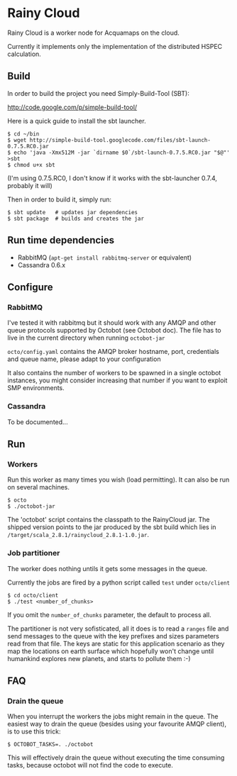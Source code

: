 Rainy Cloud
===========

Rainy Cloud is a worker node for Acquamaps on the cloud.

Currently it implements only the implementation of the distributed HSPEC calculation.

Build
-----

In order to build the project you need Simply-Build-Tool (SBT):

http://code.google.com/p/simple-build-tool/

Here is a quick guide to install the sbt launcher.

    $ cd ~/bin
    $ wget http://simple-build-tool.googlecode.com/files/sbt-launch-0.7.5.RC0.jar
    $ echo 'java -Xmx512M -jar `dirname $0`/sbt-launch-0.7.5.RC0.jar "$@"' >sbt
    $ chmod u+x sbt
    
(I'm using 0.7.5.RC0, I don't know if it works with the sbt-launcher 0.7.4, probably it will)

Then in order to build it, simply run:

    $ sbt update   # updates jar dependencies 
    $ sbt package  # builds and creates the jar

Run time dependencies
---------------------

* RabbitMQ (`apt-get install rabbitmq-server` or equivalent)
* Cassandra 0.6.x

Configure
---------

### RabbitMQ ###

I've tested it with rabbitmq but it should work with any AMQP and other queue protocols supported by Octobot (see Octobot doc).
The file has to live in the current directory when running `octobot-jar`

`octo/config.yaml` contains the AMQP broker hostname, port, credentials and queue name, please adapt to your configuration

It also contains the number of workers to be spawned in a single octobot instances, you might consider increasing that number if you want
to exploit SMP environments.

### Cassandra ###

To be documented...

Run
---

### Workers ###

Run this worker as many times you wish (load permitting). It can also be run on several machines.

    $ octo
    $ ./octobot-jar

The 'octobot' script contains the classpath to the RainyCloud jar. The shipped version points to the jar produced by the sbt build
which lies in `/target/scala_2.8.1/rainycloud_2.8.1-1.0.jar`.

### Job partitioner ###

The worker does nothing untils it gets some messages in the queue.

Currently the jobs are fired by a python script  called `test` under `octo/client`

    $ cd octo/client
    $ ./test <number_of_chunks>
    
If you omit the `number_of_chunks` parameter, the default to process all.

The partitioner is not very sofisticated, all it does is to read a `ranges` file and send messages to the queue with the 
key prefixes and sizes parameters read from that file. The keys are static for this application scenario as they map the 
locations on earth surface which hopefully won't change until humankind explores new planets, and starts to pollute them :-)

FAQ
---

### Drain the queue ###

When you interrupt the workers the jobs might remain in the queue.
The easiest way to drain the queue (besides using your favourite AMQP client), is to use this trick:

    $ OCTOBOT_TASKS=. ./octobot
    
This will effectively drain the queue without executing the time consuming tasks, because octobot will not find the code to execute.
